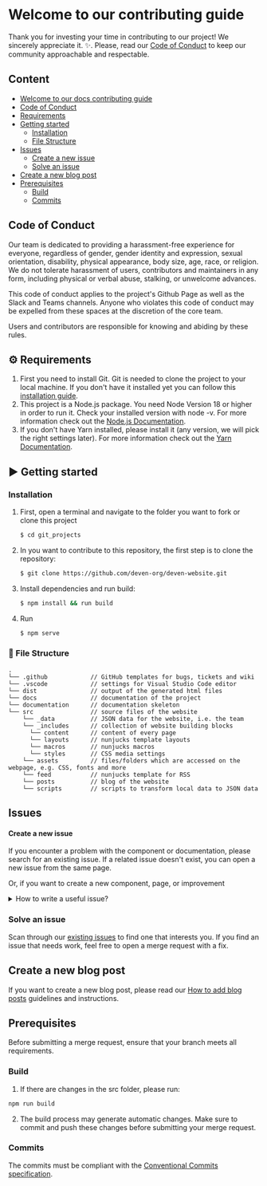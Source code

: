 # Welcome to our contributing guide

Thank you for investing your time in contributing to our project! We sincerely appreciate it. :sparkles:.
Please, read our [Code of Conduct](#code_of_conduct) to keep our community approachable and respectable.

## Content

- [Welcome to our docs contributing guide](#welcome-to-our-docs-contributing-guide)
- [Code of Conduct](#code_of_conduct)
- [Requirements](#requirement)
- [Getting started](#getting_started)
   - [Installation](#installation)
   - [File Structure](#file_structure)
- [Issues](#issues)
   - [Create a new issue](#create-a-new-issue)
   - [Solve an issue](#solve-an-issue)
- [Create a new blog post](#create-a-new-blog-post)
- [Prerequisites](#prerequisites)
   - [Build](#build)
   - [Commits](#commits)

## Code of Conduct

Our team is dedicated to providing a harassment-free experience for everyone, regardless of gender, gender identity and expression, sexual orientation, disability, physical appearance, body size, age, race, or religion. We do not tolerate harassment of users, contributors and maintainers in any form, including physical or verbal abuse, stalking, or unwelcome advances.

This code of conduct applies to the project's Github Page as well as the Slack and Teams channels. Anyone who violates this code of conduct may be expelled from these spaces at the discretion of the core team.

Users and contributors are responsible for knowing and abiding by these rules.

## :gear: Requirements
1. First you need to install Git. Git is needed to clone the project to your local machine. If you don't have it
   installed yet you can follow this
   [installation guide](https://git-scm.com/book/en/v2/Getting-Started-Installing-Git).
2. This project is a Node.js package. You need Node Version 18 or higher in order to run it. Check your installed
   version with node -v. For more information check out the [Node.js Documentation](https://nodejs.org/en/docs/).
3. If you don't have Yarn installed, please install it (any version, we will pick the right settings later). For more
   information check out the [Yarn Documentation](https://classic.yarnpkg.com/en/docs).

## :arrow_forward: Getting started
### Installation

1. First, open a terminal and navigate to the folder you want to fork or clone this project
   ```sh
   $ cd git_projects
   ```
2. In you want to contribute to this repository, the first step is to clone the repository:
   ```sh
   $ git clone https://github.com/deven-org/deven-website.git
   ```
3. Install dependencies and run build:
   ```sh
   $ npm install && run build
   ```
4. Run
   ```sh
   $ npm serve
   ```

### :file_folder: File Structure
    .
    └── .github            // GitHub templates for bugs, tickets and wiki
    └── .vscode            // settings for Visual Studio Code editor
    └── dist               // output of the generated html files
    └── docs               // documentation of the project
    └── documentation      // documentation skeleton
    └── src                // source files of the website
        └── _data          // JSON data for the website, i.e. the team 
        └── _includes      // collection of website building blocks
          └── content      // content of every page
          └── layouts      // nunjucks template layouts
          └── macros       // nunjucks macros
          └── styles       // CSS media settings
        └── assets         // files/folders which are accessed on the webpage, e.g. CSS, fonts and more
        └── feed           // nunjucks template for RSS
        └── posts          // blog of the website
        └── scripts        // scripts to transform local data to JSON data

## Issues

#### Create a new issue

If you encounter a problem with the component or documentation, please search for an existing issue. If a related issue doesn't exist, you can open a new issue from the same page.

Or, if you want to create a new component, page, or improvement

<details>
<summary>How to write a useful issue?</summary>
<br />

###### For bugs 
- It should be _reproducible_. It should contain all the instructions needed to reproduce the same outcome.

- It should be _specific_. It's important that it addresses one specific problem.

###### For new component or page or improvement

- It should be _justified_. A clear description of why the new component or page is needed and how it will improve the project.

- It should be _well-defined_. Clear scope of what the component or page should do, including key features and expectation of behavior.

</details>

### Solve an issue

Scan through our [existing issues](https://github.com/deven-org/deven-website/issues) to find one that interests you.
If you find an issue that needs work, feel free to open a merge request with a fix.

## Create a new blog post

If you want to create a new blog post, please read our [How to add blog posts](./how-to-add-blog-posts.md) guidelines and instructions.

## Prerequisites

Before submitting a merge request, ensure that your branch meets all requirements.

### Build

1. If there are changes in the src folder, please run:

```bash
npm run build
```

2. The build process may generate automatic changes. Make sure to commit and push these changes before submitting your merge request.

### Commits

The commits must be compliant with the [Conventional Commits specification](https://www.conventionalcommits.org/en/v1.0.0/).




